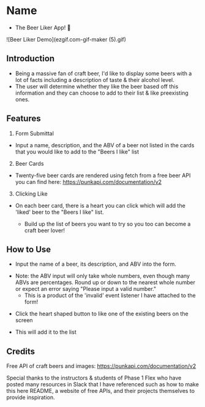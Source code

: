 # Name 
* The Beer Liker App! :beer:

![Beer Liker Demo](ezgif.com-gif-maker (5).gif)

## Introduction
* Being a massive fan of craft beer, I'd like to display some beers with a lot of facts including a description of taste & their alcohol level.
* The user will determine whether they like the beer based off this information and they can choose to add to their list & like preexisting ones.

## Features
1. Form Submittal
- Input a name, description, and the ABV of a beer not listed in the cards that you would like to add to the "Beers I like" list
2. Beer Cards
- Twenty-five beer cards are rendered using fetch from a free beer API you can find here: https://punkapi.com/documentation/v2
3. Clicking Like
- On each beer card, there is a heart you can click which will add the 'liked' beer to the "Beers I like" list.

    * Build up the list of beers you want to try so you too can become a craft beer lover!

## How to Use
* Input the name of a beer, its description, and ABV into the form.
- Note: the ABV input will only take whole numbers, even though many ABVs are percentages. Round up or down to the nearest whole number or expect an error saying "Please input a valid number."
    - This is a product of the 'invalid' event listener I have attached to the form!
* Click the heart shaped button to like one of the existing beers on the screen
- This will add it to the list

## Credits
Free API of craft beers and images:
https://punkapi.com/documentation/v2

Special thanks to the instructors & students of Phase 1 Flex who have posted many resources in Slack that I have referenced such
as how to make this here README, a website of free APIs, and their projects themselves to provide inspiration. 